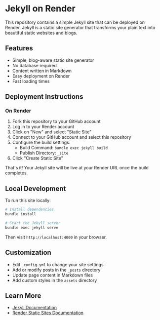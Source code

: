 # Jekyll on Render

This repository contains a simple Jekyll site that can be deployed on Render. Jekyll is a static site generator that transforms your plain text into beautiful static websites and blogs.

## Features

- Simple, blog-aware static site generator
- No database required
- Content written in Markdown
- Easy deployment on Render
- Fast loading times

## Deployment Instructions

### On Render

1. Fork this repository to your GitHub account
2. Log in to your Render account
3. Click on "New" and select "Static Site"
4. Connect to your GitHub account and select this repository
5. Configure the build settings:
   - Build Command: `bundle exec jekyll build`
   - Publish Directory: `_site`
6. Click "Create Static Site"

That's it! Your Jekyll site will be live at your Render URL once the build completes.

## Local Development

To run this site locally:

```bash
# Install dependencies
bundle install

# Start the Jekyll server
bundle exec jekyll serve
```

Then visit `http://localhost:4000` in your browser.

## Customization

- Edit `_config.yml` to change your site settings
- Add or modify posts in the `_posts` directory
- Update page content in Markdown files
- Add custom styles in the `assets` directory

## Learn More

- [Jekyll Documentation](https://jekyllrb.com/docs/)
- [Render Static Sites Documentation](https://render.com/docs/static-sites)
